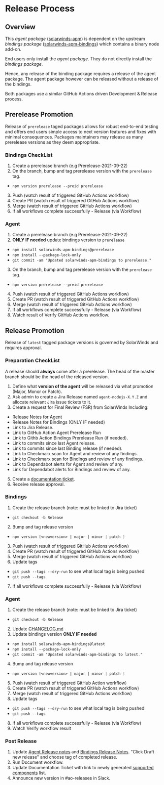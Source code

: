# Release Process

## Overview

This *agent package* ([solarwinds-apm](https://www.npmjs.com/package/solarwinds-apm)) is dependent on the upstream *bindings package* ([solarwinds-apm-bindings](https://www.npmjs.com/package/solarwinds-apm-bindings)) which contains a binary node add-on. 

End users only install the *agent package*. They do not directly install the *bindings package*. 

Hence, any release of the binding package requires a release of the agent package. The agent package however can be released without a release of the bindings.

Both packages use a similar GitHub Actions driven Development & Release process.

## Prerelease Promotion 

Release of `prerelease` taged packages allows for robust end-to-end testing and offers end users simple access to next version features and fixes with minimal consequences. Packages maintainers may release as many prerelease versions as they deem appropriate.

### Bindings CheckList
1. Create a prerelease branch (e.g Prerelease-2021-09-22)
2. On the branch, bump and tag prerelease version with the `prerelease` tag.
  - ```npm version prerelease --preid prerelease```
3. Push (watch result of triggered GitHub Actions workflow)
4. Create PR (watch result of triggered GitHub Actions workflow)
5. Merge (watch result of triggered GitHub Actions workflow)
6. If all workflows complete successfully - Release (via Workflow)

### Agent
1. Create a prerelease branch (e.g Prerelease-2021-09-22)
2. **ONLY IF needed** update bindings version to `prerelease`
  - ```npm install solarwinds-apm-bindings@prerelease```
  - ```npm install --package-lock-only```
  - ```git commit -am "Updated solarwinds-apm-bindings to prerelease."```
3. On the branch, bump and tag prerelease version with the `prerelease` tag.
  - ```npm version prerelease --preid prerelease```
4. Push (watch result of triggered GitHub Actions workflow)
5. Create PR (watch result of triggered GitHub Actions workflow)
6. Merge (watch result of triggered GitHub Actions workflow)
7. If all workflows complete successfully - Release (via Workflow)
8. Watch result of Verify GitHub Actions workflow.

## Release Promotion

Release of `latest` tagged package versions is governed by SolarWinds and requires approval.

### Preparation CheckList

A release should **always** come after a prerelease. The head of the master branch should be the head of the released version.

1. Define what **version of the agent** will be released via what promotion (Major, Monor or Patch).
2. Ask admin to create a Jira Release named `agent-nodejs-X.Y.Z` and allocate relevant Jira issue tickets to it.
4. Create a request for Final Review (FSR) from SolarWinds Including:
  - Release Notes for Agent
  - Release Notes for Bindings (ONLY IF needed)
  - Link to Jira Release.
  - Link to GitHub Action Agent Prerelease Run
  - Link to Githb Action Bindings Prerelease Run (if needed).
  - Link to commits since last Agent release.
  - Link to commits since last Binding release (if needed).
  - Link to Checkmarx scan for Agent and review of any findings.
  - Link to Checkmarx scan for Bindings and review of any findings.
  - Link to Dependabot alerts for Agent and review of any.
  - Link for Dependabot alerts for Bindings and review of any.
5. Create a [documentation ticket](https://swicloud.atlassian.net/wiki/spaces/CSS/pages/386760723/Documentation+Change+Process#Option-B%3A-Create-a-JIRA).
6. Receive release approval. 

### Bindings

1. Create the release branch (note: must be linked to Jira ticket)
  - ```git checkout -b Release```
2. Bump  and tag release version
  - ```npm version [<newversion> | major | minor | patch ]```
3. Push (watch result of triggered GitHub Actions workflow)
4. Create PR (watch result of triggered GitHub Actions workflow)
5. Merge (watch result of triggered GitHub Actions workflow)
6. Update tags
  - ```git push --tags --dry-run``` to see what local tag is being pushed
  - ```git push --tags```
7. If all workflows complete successfully - Release (via Workflow)

### Agent
1. Create the release branch (note: must be linked to Jira ticket)
  - ```git checkout -b Release```
2. Update [CHANGELOG.md](https://github.com/solarwindscloud/solarwinds-apm-node/blob/main/CHANGELOG.md)
3. Update bindings version **ONLY IF needed**
  - ```npm install solarwinds-apm-bindings@latest```
  - ```npm install --package-lock-only```
  - ```git commit -am "Updated solarwinds-apm-bindings to latest."```
4. Bump and tag release version
  - ```npm version [<newversion> | major | minor | patch ]```
5. Push (watch result of triggered GitHub Action workflow)
6. Create PR (watch result of triggered GitHub Actions workflow)
7. Merge (watch result of triggered GitHub Actions workflow)
8. Update tags
  - ```git push --tags --dry-run``` to see what local tag is being pushed
  - ```git push --tags```
8. If all workflows complete successfully - Release (via Workflow)
9. Watch Verify workflow result

### Post Release
1. Update [Agent Release notes](https://github.com/solarwindscloud/solarwinds-apm-node/releases) and [Bindings Release Notes](https://github.com/solarwindscloud/solarwinds-bindings-node/releases). "Click Draft new release" and choose tag of completed release.
2. Run Document workflow.
3. Update Documentation Ticket with link to newly generated [supported components](https://github.com/solarwindscloud/solarwinds-apm-node/blob/main/docs/supported-components.human) list.
4. Announce new version in #ao-releases in Slack.
